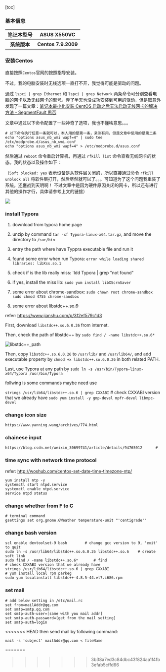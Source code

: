 [toc]

### 基本信息

|  笔记本型号  |     ASUS X550VC     |
| :----------: | :-----------------: |
| **系统版本** | **Centos 7.9.2009** |



### 安装Centos

直接按照`Centos`官网的按照指导安装。

不过，我的电脑安装时无线选项一直打不开，我觉得可能是驱动的问题。

通过 `lspci | grep Ethernet` 和 `lspci | grep Network` 两条命令可分别查看电脑的网卡以及无线网卡的型号。弄了半天也没成功安装到可用的驱动，但是取意外发现了一篇文章：[笔记本最小化安装 CentOS 启动之后无法启动无线网卡的解决方法 - SegmentFault 思否](https://segmentfault.com/a/1190000021652252) 

文章中通过以下命令配置了一些神奇了选项，我也不懂啥意思。。。

```
# 以下命令执行任意一条就可以，本人用的是第一条，亲测有用，但是文章中使用的是第二条
echo "options asus_nb_wmi wapf=4" | sudo tee /etc/modprobe.d/asus_nb_wmi.conf
echo "options asus_nb_wmi wapf=4" > /etc/modprobe.d/asus.conf
```

然后通过 `reboot` 命令重启计算机，再通过 `rfkill list` 命令查看无线网卡的状态。我的状态以及操作如下：

（`Soft blocked: yes` 表示设备是从软件层关闭的，所以直接通过命令 `rfkill unblock all` 将软件层打开，然后尽然就可以了。。。可知道为了这个问题我重装了系统，还鏖战到天明啊！ 不过文章中是因为硬件原因关闭的网卡，所以还有进行其他的操作才行，具体请参考上文的链接）

![](/home/shadow3d/Desktop/Centos7_Learning/KeepIt/enable_ASUS_network.png)


### install Typora
1. download from typora home page

2. unzip by command `tar -xf Typora-linux-x64.tar.gz`, and move the directory to `/sur/bin`

3. entry the path where have Typpra executable file and run it

4. found some error when run Typora: `error while loading shared libraries: libXss.so.1`

5. check if is the lib really miss: `ldd Typora | grep "not found"

6. if yes, install the miss lib: `sudo yum install libXScrnSaver`

7. some error about chrome-sandbox:
	`sudo chown root chrome-sandbox`
	`sudo chmod 4755 chrome-sandbox`
	
8. some error about libstdc++.so.6:

  refer: https://www.jianshu.com/p/3f2ef579c1d3

  First, download `libstdc++.so.6.0.26` from internet. 

  Then,  check the path of libstdc++ by `sudo find / -name libstdc++.so.6*`

  ![libstdc++_path](/home/shadow3d/Pictures/KeepIt/libstdc++_path.png)

  Then, copy `libstdc++.so.6.0.26` to `/usr/lib/` and `/usr/lib64/`, and add executable property by `chmod +x libstdc++.so.6.0.26` in both related PATH.

  Last, use Typora at any path by `sudo ln -s /usr/bin/Typora-linux-x64/Typora /usr/bin/Typora`

  follwing is some commands maybe need use

  `strings /usr/lib64/libstdc++.so.6 | grep CXXABI`	# check CXXABI version that we already have
  `sudo yum install -y gmp-devel mpfr-devel libmpc-devel`


### change icon size
	https://www.yanning.wang/archives/774.html
### chainese input
	https://blog.csdn.net/weixin_30699741/article/details/94765012		# 

### time sync with network time protocol

refer: http://woshub.com/centos-set-date-time-timezone-ntp/

```
yum install ntp -y
systemctl start ntpd.service
systemctl enable ntpd.service
service ntpd status
```

### change whether from F to C

```
# terminal command
gsettings set org.gnome.GWeather temperature-unit "'centigrade'"
```



### change bash version

	scl enable devtoolset-9 bash		# change gcc version to 9, 'exit' to quit
	sudo ln -s /usr/lib64/libstdc++.so.6.0.26 libstdc++.so.6	# create soft link
	sudo find / -name libstdc++.so.6*		# find
	# check CXXABI version that we already have
	strings /usr/lib64/libstdc++.so.6 | grep CXXABI	 
	# yum install local rpm parkeg
	sudo yum localinstall libstdc++-4.8.5-44.el7.i686.rpm

### set mail
```
# add below setting in /etc/mail.rc
set from=mailAddr@qq.com
set smtp=smtp.qq.com
set smtp-auth-user=[same with you mail addr]
set smtp-auth-password=[get from the mail setting]
set smtp-auth=login
```
<<<<<<< HEAD
then send mail by following command:
```
mail -s 'subject' mailAddr@qq.com < fileName
```
=======
>>>>>>> 3b38a7ed3c84dbc43f824aa1f4fb3efab5cffd66
















